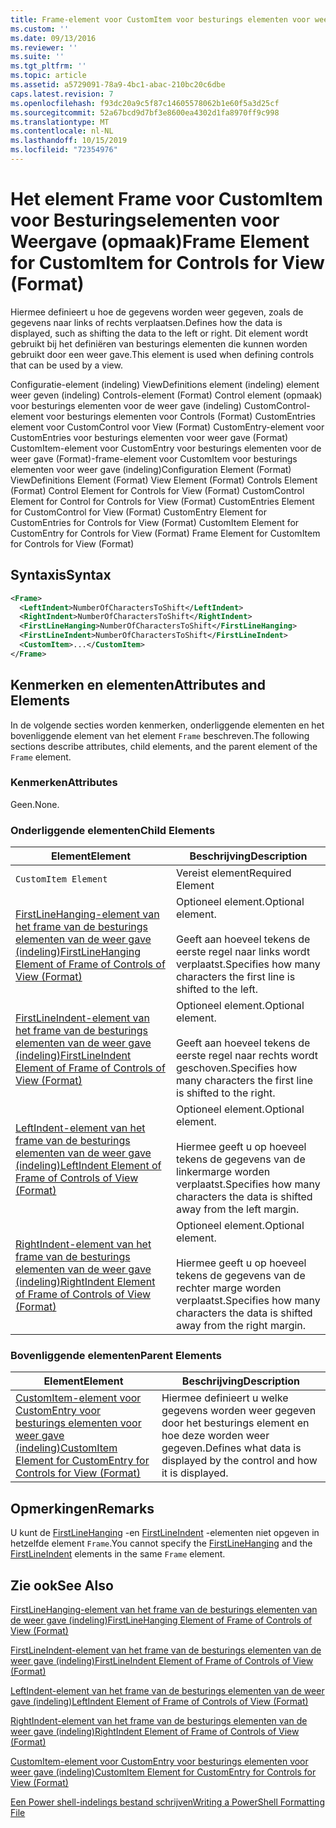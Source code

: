 ```yaml
---
title: Frame-element voor CustomItem voor besturings elementen voor weer gave (indeling) | Microsoft Docs
ms.custom: ''
ms.date: 09/13/2016
ms.reviewer: ''
ms.suite: ''
ms.tgt_pltfrm: ''
ms.topic: article
ms.assetid: a5729091-78a9-4bc1-abac-210bc20c6dbe
caps.latest.revision: 7
ms.openlocfilehash: f93dc20a9c5f87c14605578062b1e60f5a3d25cf
ms.sourcegitcommit: 52a67bcd9d7bf3e8600ea4302d1fa8970ff9c998
ms.translationtype: MT
ms.contentlocale: nl-NL
ms.lasthandoff: 10/15/2019
ms.locfileid: "72354976"
---
```

# <a name="frame-element-for-customitem-for-controls-for-view-format"></a><span data-ttu-id="31f9e-102">Het element Frame voor CustomItem voor Besturingselementen voor Weergave (opmaak)</span><span class="sxs-lookup"><span data-stu-id="31f9e-102">Frame Element for CustomItem for Controls for View (Format)</span></span>

<span data-ttu-id="31f9e-103">Hiermee definieert u hoe de gegevens worden weer gegeven, zoals de gegevens naar links of rechts verplaatsen.</span><span class="sxs-lookup"><span data-stu-id="31f9e-103">Defines how the data is displayed, such as shifting the data to the left or right.</span></span> <span data-ttu-id="31f9e-104">Dit element wordt gebruikt bij het definiëren van besturings elementen die kunnen worden gebruikt door een weer gave.</span><span class="sxs-lookup"><span data-stu-id="31f9e-104">This element is used when defining controls that can be used by a view.</span></span>

<span data-ttu-id="31f9e-105">Configuratie-element (indeling) ViewDefinitions element (indeling) element weer geven (indeling) Controls-element (Format) Control element (opmaak) voor besturings elementen voor de weer gave (indeling) CustomControl-element voor besturings elementen voor Controls (Format) CustomEntries element voor CustomControl voor View (Format) CustomEntry-element voor CustomEntries voor besturings elementen voor weer gave (Format) CustomItem-element voor CustomEntry voor besturings elementen voor de weer gave (Format)-frame-element voor CustomItem voor besturings elementen voor weer gave (indeling)</span><span class="sxs-lookup"><span data-stu-id="31f9e-105">Configuration Element (Format) ViewDefinitions Element (Format) View Element (Format) Controls Element (Format) Control Element for Controls for View (Format) CustomControl Element for Control for Controls for View (Format) CustomEntries Element for CustomControl for View (Format) CustomEntry Element for CustomEntries for Controls for View (Format) CustomItem Element for CustomEntry for Controls for View (Format) Frame Element for CustomItem for Controls for View (Format)</span></span>

## <a name="syntax"></a><span data-ttu-id="31f9e-106">Syntaxis</span><span class="sxs-lookup"><span data-stu-id="31f9e-106">Syntax</span></span>

```xml
<Frame>
  <LeftIndent>NumberOfCharactersToShift</LeftIndent>
  <RightIndent>NumberOfCharactersToShift</RightIndent>
  <FirstLineHanging>NumberOfCharactersToShift</FirstLineHanging>
  <FirstLineIndent>NumberOfCharactersToShift</FirstLineIndent>
  <CustomItem>...</CustomItem>
</Frame>
```

## <a name="attributes-and-elements"></a><span data-ttu-id="31f9e-107">Kenmerken en elementen</span><span class="sxs-lookup"><span data-stu-id="31f9e-107">Attributes and Elements</span></span>

<span data-ttu-id="31f9e-108">In de volgende secties worden kenmerken, onderliggende elementen en het bovenliggende element van het element `Frame` beschreven.</span><span class="sxs-lookup"><span data-stu-id="31f9e-108">The following sections describe attributes, child elements, and the parent element of the `Frame` element.</span></span>

### <a name="attributes"></a><span data-ttu-id="31f9e-109">Kenmerken</span><span class="sxs-lookup"><span data-stu-id="31f9e-109">Attributes</span></span>

<span data-ttu-id="31f9e-110">Geen.</span><span class="sxs-lookup"><span data-stu-id="31f9e-110">None.</span></span>

### <a name="child-elements"></a><span data-ttu-id="31f9e-111">Onderliggende elementen</span><span class="sxs-lookup"><span data-stu-id="31f9e-111">Child Elements</span></span>

|<span data-ttu-id="31f9e-112">Element</span><span class="sxs-lookup"><span data-stu-id="31f9e-112">Element</span></span>|<span data-ttu-id="31f9e-113">Beschrijving</span><span class="sxs-lookup"><span data-stu-id="31f9e-113">Description</span></span>|
|-------------|-----------------|
|`CustomItem Element`|<span data-ttu-id="31f9e-114">Vereist element</span><span class="sxs-lookup"><span data-stu-id="31f9e-114">Required Element</span></span>|
|[<span data-ttu-id="31f9e-115">FirstLineHanging-element van het frame van de besturings elementen van de weer gave (indeling)</span><span class="sxs-lookup"><span data-stu-id="31f9e-115">FirstLineHanging Element of Frame of Controls of View (Format)</span></span>](./firstlinehanging-element-for-frame-for-controls-for-view-format.md)|<span data-ttu-id="31f9e-116">Optioneel element.</span><span class="sxs-lookup"><span data-stu-id="31f9e-116">Optional element.</span></span><br /><br /> <span data-ttu-id="31f9e-117">Geeft aan hoeveel tekens de eerste regel naar links wordt verplaatst.</span><span class="sxs-lookup"><span data-stu-id="31f9e-117">Specifies how many characters the first line is shifted to the left.</span></span>|
|[<span data-ttu-id="31f9e-118">FirstLineIndent-element van het frame van de besturings elementen van de weer gave (indeling)</span><span class="sxs-lookup"><span data-stu-id="31f9e-118">FirstLineIndent Element of Frame of Controls of View (Format)</span></span>](./firstlineindent-element-for-frame-for-controls-for-view-format.md)|<span data-ttu-id="31f9e-119">Optioneel element.</span><span class="sxs-lookup"><span data-stu-id="31f9e-119">Optional element.</span></span><br /><br /> <span data-ttu-id="31f9e-120">Geeft aan hoeveel tekens de eerste regel naar rechts wordt geschoven.</span><span class="sxs-lookup"><span data-stu-id="31f9e-120">Specifies how many characters the first line is shifted to the right.</span></span>|
|[<span data-ttu-id="31f9e-121">LeftIndent-element van het frame van de besturings elementen van de weer gave (indeling)</span><span class="sxs-lookup"><span data-stu-id="31f9e-121">LeftIndent Element of Frame of Controls of View (Format)</span></span>](./leftindent-element-for-frame-for-controls-for-view-format.md)|<span data-ttu-id="31f9e-122">Optioneel element.</span><span class="sxs-lookup"><span data-stu-id="31f9e-122">Optional element.</span></span><br /><br /> <span data-ttu-id="31f9e-123">Hiermee geeft u op hoeveel tekens de gegevens van de linkermarge worden verplaatst.</span><span class="sxs-lookup"><span data-stu-id="31f9e-123">Specifies how many characters the data is shifted away from the left margin.</span></span>|
|[<span data-ttu-id="31f9e-124">RightIndent-element van het frame van de besturings elementen van de weer gave (indeling)</span><span class="sxs-lookup"><span data-stu-id="31f9e-124">RightIndent Element of Frame of Controls of View (Format)</span></span>](./rightindent-element-for-frame-for-controls-for-view-format.md)|<span data-ttu-id="31f9e-125">Optioneel element.</span><span class="sxs-lookup"><span data-stu-id="31f9e-125">Optional element.</span></span><br /><br /> <span data-ttu-id="31f9e-126">Hiermee geeft u op hoeveel tekens de gegevens van de rechter marge worden verplaatst.</span><span class="sxs-lookup"><span data-stu-id="31f9e-126">Specifies how many characters the data is shifted away from the right margin.</span></span>|

### <a name="parent-elements"></a><span data-ttu-id="31f9e-127">Bovenliggende elementen</span><span class="sxs-lookup"><span data-stu-id="31f9e-127">Parent Elements</span></span>

|<span data-ttu-id="31f9e-128">Element</span><span class="sxs-lookup"><span data-stu-id="31f9e-128">Element</span></span>|<span data-ttu-id="31f9e-129">Beschrijving</span><span class="sxs-lookup"><span data-stu-id="31f9e-129">Description</span></span>|
|-------------|-----------------|
|[<span data-ttu-id="31f9e-130">CustomItem-element voor CustomEntry voor besturings elementen voor weer gave (indeling)</span><span class="sxs-lookup"><span data-stu-id="31f9e-130">CustomItem Element for CustomEntry for Controls for View (Format)</span></span>](./customitem-element-for-customentry-for-controls-for-view-format.md)|<span data-ttu-id="31f9e-131">Hiermee definieert u welke gegevens worden weer gegeven door het besturings element en hoe deze worden weer gegeven.</span><span class="sxs-lookup"><span data-stu-id="31f9e-131">Defines what data is displayed by the control and how it is displayed.</span></span>|

## <a name="remarks"></a><span data-ttu-id="31f9e-132">Opmerkingen</span><span class="sxs-lookup"><span data-stu-id="31f9e-132">Remarks</span></span>

<span data-ttu-id="31f9e-133">U kunt de [FirstLineHanging](./firstlinehanging-element-for-frame-for-controls-for-view-format.md) -en [FirstLineIndent](./firstlineindent-element-for-frame-for-controls-for-view-format.md) -elementen niet opgeven in hetzelfde element `Frame`.</span><span class="sxs-lookup"><span data-stu-id="31f9e-133">You cannot specify the [FirstLineHanging](./firstlinehanging-element-for-frame-for-controls-for-view-format.md) and the [FirstLineIndent](./firstlineindent-element-for-frame-for-controls-for-view-format.md) elements in the same `Frame` element.</span></span>

## <a name="see-also"></a><span data-ttu-id="31f9e-134">Zie ook</span><span class="sxs-lookup"><span data-stu-id="31f9e-134">See Also</span></span>

[<span data-ttu-id="31f9e-135">FirstLineHanging-element van het frame van de besturings elementen van de weer gave (indeling)</span><span class="sxs-lookup"><span data-stu-id="31f9e-135">FirstLineHanging Element of Frame of Controls of View (Format)</span></span>](./firstlinehanging-element-for-frame-for-controls-for-view-format.md)

[<span data-ttu-id="31f9e-136">FirstLineIndent-element van het frame van de besturings elementen van de weer gave (indeling)</span><span class="sxs-lookup"><span data-stu-id="31f9e-136">FirstLineIndent Element of Frame of Controls of View (Format)</span></span>](./firstlineindent-element-for-frame-for-controls-for-view-format.md)

[<span data-ttu-id="31f9e-137">LeftIndent-element van het frame van de besturings elementen van de weer gave (indeling)</span><span class="sxs-lookup"><span data-stu-id="31f9e-137">LeftIndent Element of Frame of Controls of View (Format)</span></span>](./leftindent-element-for-frame-for-controls-for-view-format.md)

[<span data-ttu-id="31f9e-138">RightIndent-element van het frame van de besturings elementen van de weer gave (indeling)</span><span class="sxs-lookup"><span data-stu-id="31f9e-138">RightIndent Element of Frame of Controls of View (Format)</span></span>](./rightindent-element-for-frame-for-controls-for-view-format.md)

[<span data-ttu-id="31f9e-139">CustomItem-element voor CustomEntry voor besturings elementen voor weer gave (indeling)</span><span class="sxs-lookup"><span data-stu-id="31f9e-139">CustomItem Element for CustomEntry for Controls for View (Format)</span></span>](./customitem-element-for-customentry-for-controls-for-view-format.md)

[<span data-ttu-id="31f9e-140">Een Power shell-indelings bestand schrijven</span><span class="sxs-lookup"><span data-stu-id="31f9e-140">Writing a PowerShell Formatting File</span></span>](./writing-a-powershell-formatting-file.md)
